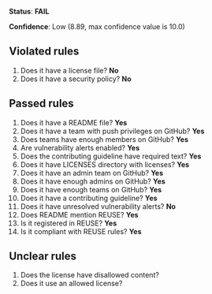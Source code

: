 **Status**: **FAIL**

**Confidence**: Low (8.89, max confidence value is 10.0)

## Violated rules

1.  Does it have a license file? **No**
1.  Does it have a security policy? **No**


## Passed rules

1.  Does it have a README file? **Yes**
1.  Does it have a team with push privileges on GitHub? **Yes**
1.  Does teams have enough members on GitHub? **Yes**
1.  Are vulnerability alerts enabled? **Yes**
1.  Does the contributing guideline have required text? **Yes**
1.  Does it have LICENSES directory with licenses? **Yes**
1.  Does it have an admin team on GitHub? **Yes**
1.  Does it have enough admins on GitHub? **Yes**
1.  Does it have enough teams on GitHub? **Yes**
1.  Does it have a contributing guideline? **Yes**
1.  Does it have unresolved vulnerability alerts? **No**
1.  Does README mention REUSE? **Yes**
1.  Is it registered in REUSE? **Yes**
1.  Is it compliant with REUSE rules? **Yes**


## Unclear rules

1.  Does the license have disallowed content?
1.  Does it use an allowed license?

